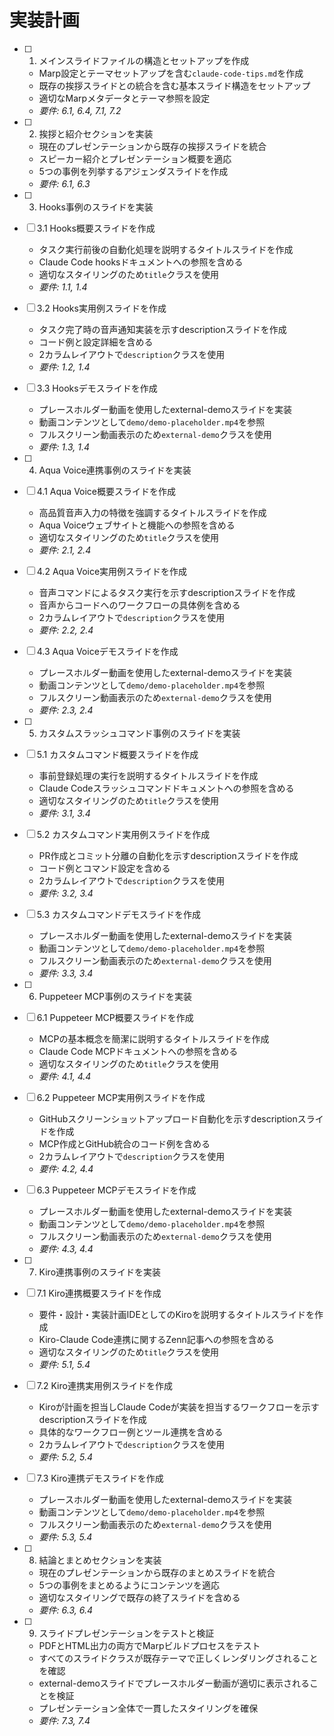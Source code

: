 # 実装計画

- [ ] 1. メインスライドファイルの構造とセットアップを作成
  - Marp設定とテーマセットアップを含む`claude-code-tips.md`を作成
  - 既存の挨拶スライドとの統合を含む基本スライド構造をセットアップ
  - 適切なMarpメタデータとテーマ参照を設定
  - _要件: 6.1, 6.4, 7.1, 7.2_

- [ ] 2. 挨拶と紹介セクションを実装
  - 現在のプレゼンテーションから既存の挨拶スライドを統合
  - スピーカー紹介とプレゼンテーション概要を適応
  - 5つの事例を列挙するアジェンダスライドを作成
  - _要件: 6.1, 6.3_

- [ ] 3. Hooks事例のスライドを実装
- [ ] 3.1 Hooks概要スライドを作成
  - タスク実行前後の自動化処理を説明するタイトルスライドを作成
  - Claude Code hooksドキュメントへの参照を含める
  - 適切なスタイリングのため`title`クラスを使用
  - _要件: 1.1, 1.4_

- [ ] 3.2 Hooks実用例スライドを作成
  - タスク完了時の音声通知実装を示すdescriptionスライドを作成
  - コード例と設定詳細を含める
  - 2カラムレイアウトで`description`クラスを使用
  - _要件: 1.2, 1.4_

- [ ] 3.3 Hooksデモスライドを作成
  - プレースホルダー動画を使用したexternal-demoスライドを実装
  - 動画コンテンツとして`demo/demo-placeholder.mp4`を参照
  - フルスクリーン動画表示のため`external-demo`クラスを使用
  - _要件: 1.3, 1.4_

- [ ] 4. Aqua Voice連携事例のスライドを実装
- [ ] 4.1 Aqua Voice概要スライドを作成
  - 高品質音声入力の特徴を強調するタイトルスライドを作成
  - Aqua Voiceウェブサイトと機能への参照を含める
  - 適切なスタイリングのため`title`クラスを使用
  - _要件: 2.1, 2.4_

- [ ] 4.2 Aqua Voice実用例スライドを作成
  - 音声コマンドによるタスク実行を示すdescriptionスライドを作成
  - 音声からコードへのワークフローの具体例を含める
  - 2カラムレイアウトで`description`クラスを使用
  - _要件: 2.2, 2.4_

- [ ] 4.3 Aqua Voiceデモスライドを作成
  - プレースホルダー動画を使用したexternal-demoスライドを実装
  - 動画コンテンツとして`demo/demo-placeholder.mp4`を参照
  - フルスクリーン動画表示のため`external-demo`クラスを使用
  - _要件: 2.3, 2.4_

- [ ] 5. カスタムスラッシュコマンド事例のスライドを実装
- [ ] 5.1 カスタムコマンド概要スライドを作成
  - 事前登録処理の実行を説明するタイトルスライドを作成
  - Claude Codeスラッシュコマンドドキュメントへの参照を含める
  - 適切なスタイリングのため`title`クラスを使用
  - _要件: 3.1, 3.4_

- [ ] 5.2 カスタムコマンド実用例スライドを作成
  - PR作成とコミット分離の自動化を示すdescriptionスライドを作成
  - コード例とコマンド設定を含める
  - 2カラムレイアウトで`description`クラスを使用
  - _要件: 3.2, 3.4_

- [ ] 5.3 カスタムコマンドデモスライドを作成
  - プレースホルダー動画を使用したexternal-demoスライドを実装
  - 動画コンテンツとして`demo/demo-placeholder.mp4`を参照
  - フルスクリーン動画表示のため`external-demo`クラスを使用
  - _要件: 3.3, 3.4_

- [ ] 6. Puppeteer MCP事例のスライドを実装
- [ ] 6.1 Puppeteer MCP概要スライドを作成
  - MCPの基本概念を簡潔に説明するタイトルスライドを作成
  - Claude Code MCPドキュメントへの参照を含める
  - 適切なスタイリングのため`title`クラスを使用
  - _要件: 4.1, 4.4_

- [ ] 6.2 Puppeteer MCP実用例スライドを作成
  - GitHubスクリーンショットアップロード自動化を示すdescriptionスライドを作成
  - MCP作成とGitHub統合のコード例を含める
  - 2カラムレイアウトで`description`クラスを使用
  - _要件: 4.2, 4.4_

- [ ] 6.3 Puppeteer MCPデモスライドを作成
  - プレースホルダー動画を使用したexternal-demoスライドを実装
  - 動画コンテンツとして`demo/demo-placeholder.mp4`を参照
  - フルスクリーン動画表示のため`external-demo`クラスを使用
  - _要件: 4.3, 4.4_

- [ ] 7. Kiro連携事例のスライドを実装
- [ ] 7.1 Kiro連携概要スライドを作成
  - 要件・設計・実装計画IDEとしてのKiroを説明するタイトルスライドを作成
  - Kiro-Claude Code連携に関するZenn記事への参照を含める
  - 適切なスタイリングのため`title`クラスを使用
  - _要件: 5.1, 5.4_

- [ ] 7.2 Kiro連携実用例スライドを作成
  - Kiroが計画を担当しClaude Codeが実装を担当するワークフローを示すdescriptionスライドを作成
  - 具体的なワークフロー例とツール連携を含める
  - 2カラムレイアウトで`description`クラスを使用
  - _要件: 5.2, 5.4_

- [ ] 7.3 Kiro連携デモスライドを作成
  - プレースホルダー動画を使用したexternal-demoスライドを実装
  - 動画コンテンツとして`demo/demo-placeholder.mp4`を参照
  - フルスクリーン動画表示のため`external-demo`クラスを使用
  - _要件: 5.3, 5.4_

- [ ] 8. 結論とまとめセクションを実装
  - 現在のプレゼンテーションから既存のまとめスライドを統合
  - 5つの事例をまとめるようにコンテンツを適応
  - 適切なスタイリングで既存の終了スライドを含める
  - _要件: 6.3, 6.4_

- [ ] 9. スライドプレゼンテーションをテストと検証
  - PDFとHTML出力の両方でMarpビルドプロセスをテスト
  - すべてのスライドクラスが既存テーマで正しくレンダリングされることを確認
  - external-demoスライドでプレースホルダー動画が適切に表示されることを検証
  - プレゼンテーション全体で一貫したスタイリングを確保
  - _要件: 7.3, 7.4_